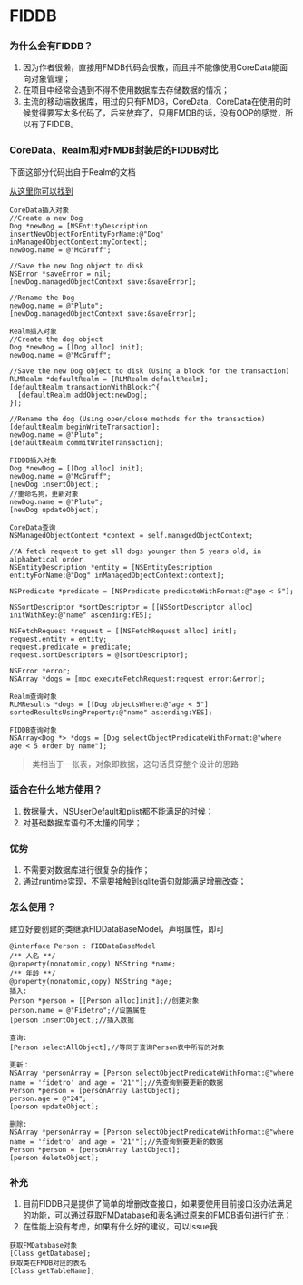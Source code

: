 # FIDDB
### 为什么会有FIDDB？
1. 因为作者很懒，直接用FMDB代码会很散，而且并不能像使用CoreData能面向对象管理；
2. 在项目中经常会遇到不得不使用数据库去存储数据的情况；
3. 主流的移动端数据库，用过的只有FMDB，CoreData，CoreData在使用的时候觉得要写太多代码了，后来放弃了，只用FMDB的话，没有OOP的感觉，所以有了FIDDB。

### CoreData、Realm和对FMDB封装后的FIDDB对比
下面这部分代码出自于Realm的文档

[从这里你可以找到](https://realm.io/news/migrating-from-core-data-to-realm)

```
CoreData插入对象
//Create a new Dog
Dog *newDog = [NSEntityDescription insertNewObjectForEntityForName:@"Dog" inManagedObjectContext:myContext]; 
newDog.name = @"McGruff";

//Save the new Dog object to disk
NSError *saveError = nil;
[newDog.managedObjectContext save:&saveError]; 

//Rename the Dog
newDog.name = @"Pluto";
[newDog.managedObjectContext save:&saveError];
```

```
Realm插入对象
//Create the dog object
Dog *newDog = [[Dog alloc] init];
newDog.name = @"McGruff";

//Save the new Dog object to disk (Using a block for the transaction)
RLMRealm *defaultRealm = [RLMRealm defaultRealm];
[defaultRealm transactionWithBlock:^{
  [defaultRealm addObject:newDog];
}];

//Rename the dog (Using open/close methods for the transaction)
[defaultRealm beginWriteTransaction];
newDog.name = @"Pluto";
[defaultRealm commitWriteTransaction];
```
```
FIDDB插入对象
Dog *newDog = [[Dog alloc] init];
newDog.name = @"McGruff";
[newDog insertObject];
//重命名狗，更新对象
newDog.name = @"Pluto";
[newDog updateObject];

CoreData查询
NSManagedObjectContext *context = self.managedObjectContext;

//A fetch request to get all dogs younger than 5 years old, in alphabetical order
NSEntityDescription *entity = [NSEntityDescription
entityForName:@"Dog" inManagedObjectContext:context];

NSPredicate *predicate = [NSPredicate predicateWithFormat:@"age < 5"];

NSSortDescriptor *sortDescriptor = [[NSSortDescriptor alloc] initWithKey:@"name" ascending:YES];

NSFetchRequest *request = [[NSFetchRequest alloc] init];
request.entity = entity;
request.predicate = predicate;
request.sortDescriptors = @[sortDescriptor];

NSError *error;
NSArray *dogs = [moc executeFetchRequest:request error:&error];
```
```
Realm查询对象
RLMResults *dogs = [[Dog objectsWhere:@"age < 5"] sortedResultsUsingProperty:@"name" ascending:YES];
```

```
FIDDB查询对象
NSArray<Dog *> *dogs = [Dog selectObjectPredicateWithFormat:@"where age < 5 order by name"];
```


> 类相当于一张表，对象即数据，这句话贯穿整个设计的思路

### 适合在什么地方使用？
1. 数据量大，NSUserDefault和plist都不能满足的时候；
2. 对基础数据库语句不太懂的同学；

### 优势

1. 不需要对数据库进行很复杂的操作；
2. 通过runtime实现，不需要接触到sqlite语句就能满足增删改查；

### 怎么使用？
建立好要创建的类继承FIDDataBaseModel，声明属性，即可
```
@interface Person : FIDDataBaseModel
/** 人名 **/
@property(nonatomic,copy) NSString *name;
/** 年龄 **/
@property(nonatomic,copy) NSString *age;
插入:
Person *person = [[Person alloc]init];//创建对象
person.name = @"Fidetro";//设置属性
[person insertObject];//插入数据

查询:
[Person selectAllObject];//等同于查询Person表中所有的对象

更新：
NSArray *personArray = [Person selectObjectPredicateWithFormat:@"where name = 'fidetro' and age = '21'"];//先查询到要更新的数据
Person *person = [personArray lastObject];
person.age = @"24";
[person updateObject];

删除:
NSArray *personArray = [Person selectObjectPredicateWithFormat:@"where name = 'fidetro' and age = '21'"];//先查询到要更新的数据
Person *person = [personArray lastObject];
[person deleteObject];
```

### 补充
1. 目前FIDDB只是提供了简单的增删改查接口，如果要使用目前接口没办法满足的功能，可以通过获取FMDatabase和表名通过原来的FMDB语句进行扩充；
2. 在性能上没有考虑，如果有什么好的建议，可以Issue我
```
获取FMDatabase对象
[Class getDatabase];
获取类在FMDB对应的表名
[Class getTableName];
```
